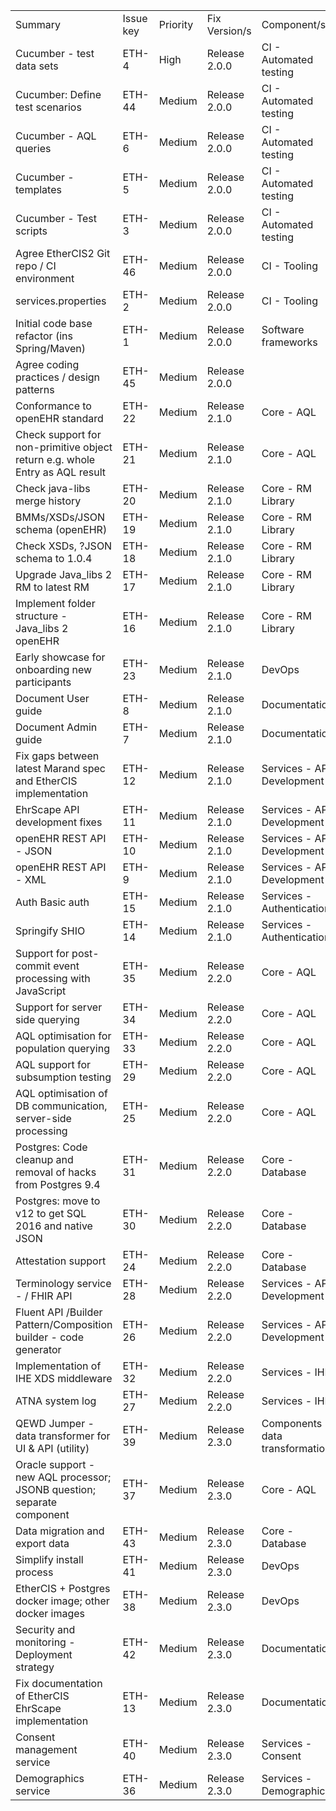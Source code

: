 |                                                                              |           |          |               |                                  | 
|------------------------------------------------------------------------------|-----------|----------|---------------|----------------------------------| 
| Summary                                                                      | Issue key | Priority | Fix Version/s | Component/s                      | 
| Cucumber - test data sets                                                    | ETH-4     | High     | Release 2.0.0 | CI - Automated testing           | 
| Cucumber: Define test scenarios                                              | ETH-44    | Medium   | Release 2.0.0 | CI - Automated testing           | 
| Cucumber - AQL queries                                                       | ETH-6     | Medium   | Release 2.0.0 | CI - Automated testing           | 
| Cucumber - templates                                                         | ETH-5     | Medium   | Release 2.0.0 | CI - Automated testing           | 
| Cucumber - Test scripts                                                      | ETH-3     | Medium   | Release 2.0.0 | CI - Automated testing           | 
| Agree EtherCIS2 Git repo / CI environment                                    | ETH-46    | Medium   | Release 2.0.0 | CI - Tooling                     | 
| services.properties                                                          | ETH-2     | Medium   | Release 2.0.0 | CI - Tooling                     | 
| Initial code base refactor (ins Spring/Maven)                                | ETH-1     | Medium   | Release 2.0.0 | Software frameworks              | 
| Agree coding practices / design patterns                                     | ETH-45    | Medium   | Release 2.0.0 |                                  | 
| Conformance to openEHR standard                                              | ETH-22    | Medium   | Release 2.1.0 | Core - AQL                       | 
| Check support for non-primitive object return e.g. whole Entry as AQL result | ETH-21    | Medium   | Release 2.1.0 | Core - AQL                       | 
| Check java-libs merge history                                                | ETH-20    | Medium   | Release 2.1.0 | Core - RM Library                | 
| BMMs/XSDs/JSON schema (openEHR)                                              | ETH-19    | Medium   | Release 2.1.0 | Core - RM Library                | 
| Check XSDs, ?JSON schema to 1.0.4                                            | ETH-18    | Medium   | Release 2.1.0 | Core - RM Library                | 
| Upgrade Java_libs 2 RM to latest RM                                          | ETH-17    | Medium   | Release 2.1.0 | Core - RM Library                | 
| Implement folder structure - Java_libs 2 openEHR                             | ETH-16    | Medium   | Release 2.1.0 | Core - RM Library                | 
| Early showcase for onboarding new participants                               | ETH-23    | Medium   | Release 2.1.0 | DevOps                           | 
| Document User guide                                                          | ETH-8     | Medium   | Release 2.1.0 | Documentation                    | 
| Document Admin guide                                                         | ETH-7     | Medium   | Release 2.1.0 | Documentation                    | 
| Fix gaps between latest Marand spec and EtherCIS implementation              | ETH-12    | Medium   | Release 2.1.0 | Services - API Development       | 
| EhrScape API development fixes                                               | ETH-11    | Medium   | Release 2.1.0 | Services - API Development       | 
| openEHR REST API - JSON                                                      | ETH-10    | Medium   | Release 2.1.0 | Services - API Development       | 
| openEHR REST API  - XML                                                      | ETH-9     | Medium   | Release 2.1.0 | Services - API Development       | 
| Auth Basic auth                                                              | ETH-15    | Medium   | Release 2.1.0 | Services - Authentication        | 
| Springify SHIO                                                               | ETH-14    | Medium   | Release 2.1.0 | Services - Authentication        | 
| Support for post-commit event processing with JavaScript                     | ETH-35    | Medium   | Release 2.2.0 | Core - AQL                       | 
| Support for server side querying                                             | ETH-34    | Medium   | Release 2.2.0 | Core - AQL                       | 
| AQL optimisation for population querying                                     | ETH-33    | Medium   | Release 2.2.0 | Core - AQL                       | 
| AQL support for subsumption testing                                          | ETH-29    | Medium   | Release 2.2.0 | Core - AQL                       | 
| AQL optimisation of DB communication, server-side processing                 | ETH-25    | Medium   | Release 2.2.0 | Core - AQL                       | 
| Postgres: Code cleanup and removal of hacks from Postgres 9.4                | ETH-31    | Medium   | Release 2.2.0 | Core - Database                  | 
| Postgres: move to v12 to get SQL 2016 and native JSON                        | ETH-30    | Medium   | Release 2.2.0 | Core - Database                  | 
| Attestation support                                                          | ETH-24    | Medium   | Release 2.2.0 | Core - Database                  | 
| Terminology service - / FHIR API                                             | ETH-28    | Medium   | Release 2.2.0 | Services - API Development       | 
| Fluent API /Builder Pattern/Composition builder - code generator             | ETH-26    | Medium   | Release 2.2.0 | Services - API Development       | 
| Implementation of IHE XDS middleware                                         | ETH-32    | Medium   | Release 2.2.0 | Services - IHE                   | 
| ATNA system log                                                              | ETH-27    | Medium   | Release 2.2.0 | Services - IHE                   | 
| QEWD Jumper - data transformer for UI & API (utility)                        | ETH-39    | Medium   | Release 2.3.0 | Components - data transformation | 
| Oracle support - new AQL processor; JSONB question; separate component       | ETH-37    | Medium   | Release 2.3.0 | Core - AQL                       | 
|  Data migration and export data                                              | ETH-43    | Medium   | Release 2.3.0 | Core - Database                  | 
| Simplify install process                                                     | ETH-41    | Medium   | Release 2.3.0 | DevOps                           | 
| EtherCIS + Postgres docker image; other docker images                        | ETH-38    | Medium   | Release 2.3.0 | DevOps                           | 
| Security and monitoring - Deployment strategy                                | ETH-42    | Medium   | Release 2.3.0 | Documentation                    | 
| Fix documentation of EtherCIS EhrScape implementation                        | ETH-13    | Medium   | Release 2.3.0 | Documentation                    | 
| Consent management service                                                   | ETH-40    | Medium   | Release 2.3.0 | Services - Consent               | 
| Demographics service                                                         | ETH-36    | Medium   | Release 2.3.0 | Services - Demographic           | 
